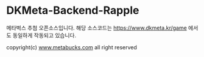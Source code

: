 # DKMeta-Backend-Rapple

메타벅스 추첨 오픈소스입니다.
해당 소스코드는 https://www.dkmeta.kr/game 에서도 동일하게 작동되고 있습니다.

copyright(c) www.metabucks.com all right reserved
